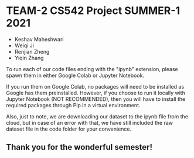 # TEAM-2 CS542 Project SUMMER-1 2021
- Keshav Maheshwari
- Weiqi Ji
- Renjian Zheng
- Yiqin Zhang

To run each of our code files ending with the "ipynb" extension, please spawn them in either Google Colab or Jupyter Notebook.

If you run them on Google Colab, no packages will need to be installed as Google has them preinstalled. However, if you choose to run it locally with Jupyter Notebook (NOT RECOMMENDED), then you will have to install the required packages through Pip in a virtual environment.

Also, just to note, we are downloading our dataset to the ipynb file from the cloud, but in case of an error with that, we have still included the raw dataset file in the code folder for your convenience.

## Thank you for the wonderful semester!
